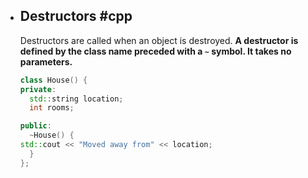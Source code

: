 - ## Destructors #cpp
  Destructors are called when an object is destroyed. **A destructor is defined by the class name preceded with a `~` symbol. It takes no parameters.**
  
  ```cpp
  class House() {
  private:
  	std::string location;
  	int rooms;
  
  public:
  	~House() {
  std::cout << "Moved away from" << location;
  	}
  };